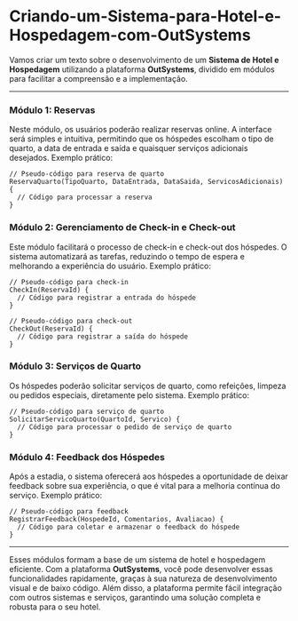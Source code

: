 # Criando-um-Sistema-para-Hotel-e-Hospedagem-com-OutSystems

Vamos criar um texto sobre o desenvolvimento de um **Sistema de Hotel e Hospedagem** utilizando a plataforma **OutSystems**, dividido em módulos para facilitar a compreensão e a implementação.

---

### Módulo 1: Reservas
Neste módulo, os usuários poderão realizar reservas online. A interface será simples e intuitiva, permitindo que os hóspedes escolham o tipo de quarto, a data de entrada e saída e quaisquer serviços adicionais desejados. Exemplo prático:

```outsystems
// Pseudo-código para reserva de quarto
ReservaQuarto(TipoQuarto, DataEntrada, DataSaida, ServicosAdicionais) {
  // Código para processar a reserva
}
```

### Módulo 2: Gerenciamento de Check-in e Check-out
Este módulo facilitará o processo de check-in e check-out dos hóspedes. O sistema automatizará as tarefas, reduzindo o tempo de espera e melhorando a experiência do usuário. Exemplo prático:

```outsystems
// Pseudo-código para check-in
CheckIn(ReservaId) {
  // Código para registrar a entrada do hóspede
}

// Pseudo-código para check-out
CheckOut(ReservaId) {
  // Código para registrar a saída do hóspede
}
```

### Módulo 3: Serviços de Quarto
Os hóspedes poderão solicitar serviços de quarto, como refeições, limpeza ou pedidos especiais, diretamente pelo sistema. Exemplo prático:

```outsystems
// Pseudo-código para serviço de quarto
SolicitarServicoQuarto(QuartoId, Servico) {
  // Código para processar o pedido de serviço de quarto
}
```

### Módulo 4: Feedback dos Hóspedes
Após a estadia, o sistema oferecerá aos hóspedes a oportunidade de deixar feedback sobre sua experiência, o que é vital para a melhoria contínua do serviço. Exemplo prático:

```outsystems
// Pseudo-código para feedback
RegistrarFeedback(HospedeId, Comentarios, Avaliacao) {
  // Código para coletar e armazenar o feedback do hóspede
}
```

---

Esses módulos formam a base de um sistema de hotel e hospedagem eficiente. Com a plataforma **OutSystems**, você pode desenvolver essas funcionalidades rapidamente, graças à sua natureza de desenvolvimento visual e de baixo código. Além disso, a plataforma permite fácil integração com outros sistemas e serviços, garantindo uma solução completa e robusta para o seu hotel.
